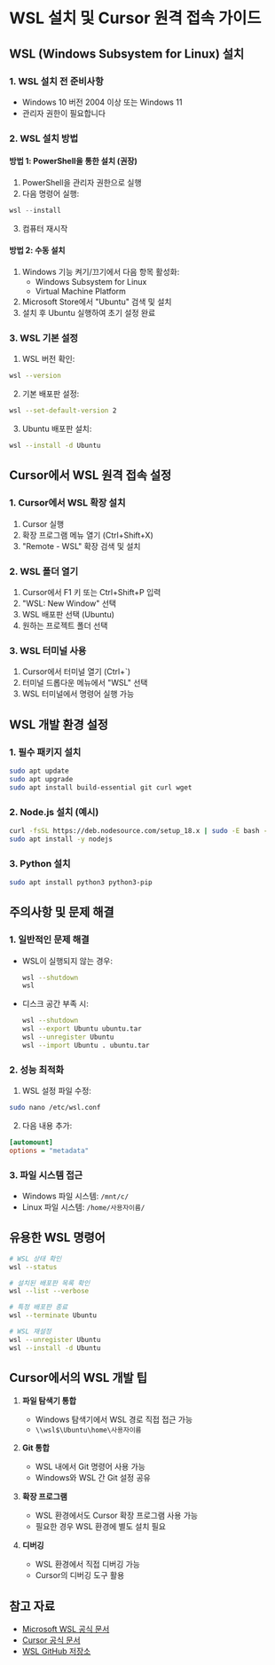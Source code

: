 # WSL 설치 및 Cursor 원격 접속 가이드

## WSL (Windows Subsystem for Linux) 설치

### 1. WSL 설치 전 준비사항
- Windows 10 버전 2004 이상 또는 Windows 11
- 관리자 권한이 필요합니다

### 2. WSL 설치 방법

#### 방법 1: PowerShell을 통한 설치 (권장)
1. PowerShell을 관리자 권한으로 실행
2. 다음 명령어 실행:
```powershell
wsl --install
```
3. 컴퓨터 재시작

#### 방법 2: 수동 설치
1. Windows 기능 켜기/끄기에서 다음 항목 활성화:
   - Windows Subsystem for Linux
   - Virtual Machine Platform
2. Microsoft Store에서 "Ubuntu" 검색 및 설치
3. 설치 후 Ubuntu 실행하여 초기 설정 완료

### 3. WSL 기본 설정
1. WSL 버전 확인:
```bash
wsl --version
```

2. 기본 배포판 설정:
```bash
wsl --set-default-version 2
```

3. Ubuntu 배포판 설치:
```bash
wsl --install -d Ubuntu
```

## Cursor에서 WSL 원격 접속 설정

### 1. Cursor에서 WSL 확장 설치
1. Cursor 실행
2. 확장 프로그램 메뉴 열기 (Ctrl+Shift+X)
3. "Remote - WSL" 확장 검색 및 설치

### 2. WSL 폴더 열기
1. Cursor에서 F1 키 또는 Ctrl+Shift+P 입력
2. "WSL: New Window" 선택
3. WSL 배포판 선택 (Ubuntu)
4. 원하는 프로젝트 폴더 선택

### 3. WSL 터미널 사용
1. Cursor에서 터미널 열기 (Ctrl+`)
2. 터미널 드롭다운 메뉴에서 "WSL" 선택
3. WSL 터미널에서 명령어 실행 가능

## WSL 개발 환경 설정

### 1. 필수 패키지 설치
```bash
sudo apt update
sudo apt upgrade
sudo apt install build-essential git curl wget
```

### 2. Node.js 설치 (예시)
```bash
curl -fsSL https://deb.nodesource.com/setup_18.x | sudo -E bash -
sudo apt install -y nodejs
```

### 3. Python 설치
```bash
sudo apt install python3 python3-pip
```

## 주의사항 및 문제 해결

### 1. 일반적인 문제 해결
- WSL이 실행되지 않는 경우:
  ```bash
  wsl --shutdown
  wsl
  ```

- 디스크 공간 부족 시:
  ```bash
  wsl --shutdown
  wsl --export Ubuntu ubuntu.tar
  wsl --unregister Ubuntu
  wsl --import Ubuntu . ubuntu.tar
  ```

### 2. 성능 최적화
1. WSL 설정 파일 수정:
```bash
sudo nano /etc/wsl.conf
```

2. 다음 내용 추가:
```ini
[automount]
options = "metadata"
```

### 3. 파일 시스템 접근
- Windows 파일 시스템: `/mnt/c/`
- Linux 파일 시스템: `/home/사용자이름/`

## 유용한 WSL 명령어

```bash
# WSL 상태 확인
wsl --status

# 설치된 배포판 목록 확인
wsl --list --verbose

# 특정 배포판 종료
wsl --terminate Ubuntu

# WSL 재설정
wsl --unregister Ubuntu
wsl --install -d Ubuntu
```

## Cursor에서의 WSL 개발 팁

1. **파일 탐색기 통합**
   - Windows 탐색기에서 WSL 경로 직접 접근 가능
   - `\\wsl$\Ubuntu\home\사용자이름`

2. **Git 통합**
   - WSL 내에서 Git 명령어 사용 가능
   - Windows와 WSL 간 Git 설정 공유

3. **확장 프로그램**
   - WSL 환경에서도 Cursor 확장 프로그램 사용 가능
   - 필요한 경우 WSL 환경에 별도 설치 필요

4. **디버깅**
   - WSL 환경에서 직접 디버깅 가능
   - Cursor의 디버깅 도구 활용

## 참고 자료
- [Microsoft WSL 공식 문서](https://docs.microsoft.com/ko-kr/windows/wsl/)
- [Cursor 공식 문서](https://cursor.sh/docs)
- [WSL GitHub 저장소](https://github.com/microsoft/WSL) 